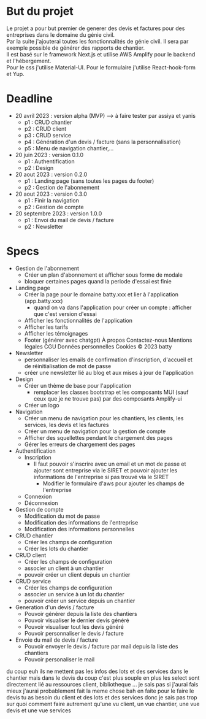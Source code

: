 # But du projet 
Le projet a pour but premier de generer des devis et factures pour des entreprises dans le domaine du génie civil.  
Par la suite j'ajouterai toutes les fonctionnalités de génie civil. Il sera par exemple possible de générer des rapports de chantier.  
Il est basé sur le framework Next.js et utilise AWS Amplify pour le backend et l'hébergement.  
Pour le css j'utilise Material-UI.
Pour le formulaire j'utilise React-hook-form et Yup.

# Deadline
- 20 avril 2023 : version alpha (MVP) --> à faire tester par assiya et yanis
  - p1 : CRUD chantier
  - p2 : CRUD client
  - p3 : CRUD service
  - p4 : Génération d'un devis / facture (sans la personnalisation)
  - p5 : Menu de navigation chantier,...
- 20 juin 2023 : version 0.1.0
  - p1 : Authentification
  - p2 : Design
- 20 aout 2023 : version 0.2.0
  - p1 : Landing page (sans toutes les pages du footer)
  - p2 : Gestion de l'abonnement
- 20 aout 2023 : version 0.3.0
  - p1 : Finir la navigation
  - p2 : Gestion de compte
- 20 septembre 2023 : version 1.0.0
  - p1 : Envoi du mail de devis / facture
  - p2 : Newsletter

# Specs
- Gestion de l'abonnement
  - Créer un plan d'abonnement et afficher sous forme de modale
  - bloquer certaines pages quand la periode d'essai est finie
- Landing page 
  - Créer la page pour le domaine batty.xxx et lier à l'application (app.batty.xxx)
    - quand on va dans l'application pour créer un compte : afficher que c'est version d'essai 
  - Afficher les fonctionnalités de l'application
  - Afficher les tarifs
  - Afficher les témoignages
  - Footer (générer avec chatgpt)
    À propos
      Contactez-nous
      Mentions légales
      CGU
      Données personnelles
      Cookies
      © 2023 batty 
- Newsletter
  - personnaliser les emails de confirmation d'inscription, d'accueil et de réinitialisation de mot de passe
  - créer une newsletter lié au blog et aux mises à jour de l'application
- Design 
  - Créer un thème de base pour l'application
    - remplacer les classes bootstrap et les composants MUI (sauf ceux que je ne trouve pas) par des composants Amplify-ui
  - Créer un logo
- Navigation 
  - Créer un menu de navigation pour les chantiers, les clients, les services, les devis et les factures
  - Créer un menu de navigation pour la gestion de compte
  - Afficher des squellettes pendant le chargement des pages
  - Gérer les erreurs de chargement des pages
- Authentification
  - Inscription 
    - Il faut pouvoir s'inscrire avec un email et un mot de passe et ajouter sont entreprise via le SIRET et pouvoir ajouter les informations de l'entreprise si pas trouvé via le SIRET
      - Modifier le formulaire d'aws pour ajouter les champs de l'entreprise
  - Connexion
  - Déconnexion
- Gestion de compte
  - Modification du mot de passe
  - Modification des informations de l'entreprise
  - Modification des informations personnelles
- CRUD chantier
  - Créer les champs de configuration 
  - Créer les lots du chantier
- CRUD client
  - Créer les champs de configuration
  - associer un client à un chantier
  - pouvoir créer un client depuis un chantier
- CRUD service
  - Créer les champs de configuration
  - associer un service à un lot du chantier
  - pouvoir créer un service depuis un chantier
- Generation d'un devis / facture
  - Pouvoir générer depuis la liste des chantiers
  - Pouvoir visualiser le dernier devis généré
  - Pouvoir visualiser tout les devis généré
  - Pouvoir personnaliser le devis / facture
- Envoie du mail de devis / facture
  - Pouvoir envoyer le devis / facture par mail depuis la liste des chantiers
  - Pouvoir personaliser le mail

du coup euh ils ne mettent pas les infos des lots et des services dans le chantier mais dans le devis 
du coup c'est plus souple en plus les select sont directement lié au ressources client, bibliotheque ...
je sais pas si j'aurai fais mieux 
j'aurai probablement fait la meme chose 
bah en faite pour le faire le devis tu as besoin du client et des lots et des services
donc je sais pas trop sur quoi comment faire autrement qu'une vu client, un vue chantier, une vue devis et une vue services 
